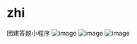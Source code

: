 # zhi
团建答题小程序
![image](https://github.com/user-attachments/assets/6c93e242-1fa9-449b-a533-396a558ac35f)
![image](https://github.com/user-attachments/assets/3246bed1-863f-4c07-b12e-d19df760ff05)
![image](https://github.com/user-attachments/assets/9dd245c8-b712-4ae6-8bf2-282519ff5d2d)
